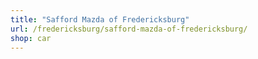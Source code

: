 ```yaml
---
title: "Safford Mazda of Fredericksburg"
url: /fredericksburg/safford-mazda-of-fredericksburg/
shop: car
---
```

